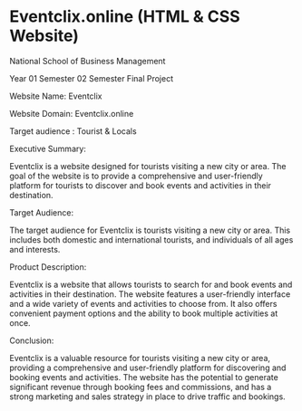# Eventclix.online (HTML & CSS Website)
National School of Business Management

Year 01 Semester 02 Semester Final Project

Website Name: Eventclix

Website Domain: Eventclix.online

Target audience : Tourist & Locals

Executive Summary:

Eventclix is a website designed for tourists visiting a new city or area. The goal of the website is to provide a comprehensive and user-friendly platform for tourists to discover and book events and activities in their destination.

Target Audience:

The target audience for Eventclix is tourists visiting a new city or area. This includes both domestic and international tourists, and individuals of all ages and interests.

Product Description:

Eventclix is a website that allows tourists to search for and book events and activities in their destination. The website features a user-friendly interface and a wide variety of events and activities to choose from. It also offers convenient payment options and the ability to book multiple activities at once.

Conclusion:

Eventclix is a valuable resource for tourists visiting a new city or area, providing a comprehensive and user-friendly platform for discovering and booking events and activities. The website has the potential to generate significant revenue through booking fees and commissions, and has a strong marketing and sales strategy in place to drive traffic and bookings.
